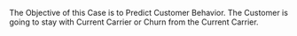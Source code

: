 The Objective of this Case is to Predict Customer Behavior. The
Customer is going to stay with Current Carrier or Churn from the
Current Carrier.
